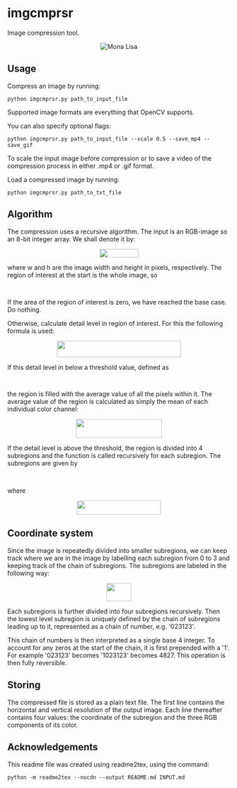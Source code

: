 # imgcmprsr

Image compression tool.

<p align="center">
  <img src="mona_lisa.gif" alt="Mona Lisa" />
</p>

## Usage

Compress an image by running:
```
python imgcmprsr.py path_to_input_file
```
Supported image formats are everything that OpenCV supports.

You can also specify optional flags:
```
python imgcmprsr.py path_to_input_file --scale 0.5 --save_mp4 --save_gif
```
To scale the input image before compression or to save a video of the compression process in either .mp4 or .gif 
format.

Load a compressed image by running:
```
python imgcmprsr.py path_to_txt_file
```


## Algorithm

The compression uses a recursive algorithm. The input is an RGB-image so an 8-bit integer array. We shall denote it by:
<p align="center"><img src="svgs/2bac01daa5a1bdafb65698c8333b642e.svg?invert_in_darkmode" align=middle width=87.99479204999999pt height=19.406267099999997pt/></p>
where w and h are the image width and height in pixels, respectively.
The region of interest at the start is the whole image, so
<p align="center"><img src="svgs/37954f9daf267417ba7b05e026e07668.svg?invert_in_darkmode" align=middle width=193.85085389999998pt height=16.438356pt/></p>

If the area of the region of interest is zero, we have reached the base case. Do nothing.

Otherwise, calculate detail level in region of interest. For this the following formula is used:
<p align="center"><img src="svgs/73c1ba804c4f1224efc3738a7d7c2dbd.svg?invert_in_darkmode" align=middle width=279.69593684999995pt height=37.03214955pt/></p>

If this detail level in below a threshold value, defined as
<p align="center"><img src="svgs/ab9ce491905759f03242d0f361501c0b.svg?invert_in_darkmode" align=middle width=252.4203891pt height=14.611878599999999pt/></p>
the region is filled with the average value of all the pixels within it. 
The average value of the region is calculated as simply the mean of each individual color channel:
<p align="center"><img src="svgs/18f8fc3106ac74e5876a08ae376d25df.svg?invert_in_darkmode" align=middle width=193.7912031pt height=43.346758949999995pt/></p>

If the detail level is above the threshold, the region is divided into 4 subregions and the function is called recursively for each subregion.
The subregions are given by
<p align="center"><img src="svgs/095a2b39880680d96f57d54dc7af6be8.svg?invert_in_darkmode" align=middle width=375.4184082pt height=16.438356pt/></p>
where
<p align="center"><img src="svgs/a35cbfd030a3023cd3db68dcaf267b54.svg?invert_in_darkmode" align=middle width=190.79704214999998pt height=31.985609699999994pt/></p>

## Coordinate system

Since the image is repeatedly divided into smaller subregions, we can keep track where we are in the image by labelling
each subregion from 0 to 3 and keeping track of the chain of subregions. The subregions are labeled in the following way:

<p align="center"><img src="svgs/bcd599ca6d65aa6893090369693b210f.svg?invert_in_darkmode" align=middle width=56.548041pt height=41.42462775pt/></p>

Each subregions is further divided into four subregions recursively. Then the lowest level subregion is uniquely defined
by the chain of subregions leading up to it, represented as a chain of number, e.g. '023123'.

This chain of numbers is then interpreted as a single base 4 integer. To account for any zeros at the start of the chain,
it is first prepended with a '1'. For example '023123' becomes '1023123' becomes 4827. This operation is then fully
reversible.

## Storing

The compressed file is stored as a plain text file. The first line contains the horizontal and vertical resolution of
the output image. Each line thereafter contains four values: the coordinate of the subregion and the three RGB 
components of its color.

## Acknowledgements

This readme file was created using readme2tex, using the command:
```
python -m readme2tex --nocdn --output README.md INPUT.md
```
